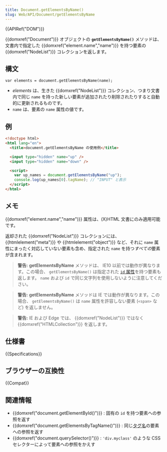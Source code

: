 ```yaml
---
title: Document.getElementsByName()
slug: Web/API/Document/getElementsByName
---
```


{{APIRef("DOM")}}

{{domxref("Document")}} オブジェクトの **`getElementsByName()`** メソッドは、文書内で指定した {{domxref("element.name","name")}} を持つ要素の {{domxref("NodeList")}} コレクションを返します。

## 構文

```
var elements = document.getElementsByName(name);
```

- _elements_ は、生きた {{domxref("NodeList")}} コレクション、つまり文書内で同じ `name` を持った新しい要素が追加されたり削除されたりすると自動的に更新されるものです。
- `name` は、要素の `name` 属性の値です。

## 例

```html
<!doctype html>
<html lang="en">
  <title>document.getElementsByName の使用例</title>

  <input type="hidden" name="up" />
  <input type="hidden" name="down" />

  <script>
    var up_names = document.getElementsByName("up");
    console.log(up_names[0].tagName); // "INPUT" と表示
  </script>
</html>
```

## メモ

{{domxref("element.name","name")}} 属性は、(X)HTML 文書にのみ適用可能です。

返却された {{domxref("NodeList")}} コレクションには、 {{htmlelement("meta")}} や {{htmlelement("object")}} など、それに `name` 属性にまったく対応していない要素も含め、指定された `name` を持つ*すべての*要素が含まれます。

> **警告:** **getElementsByName** メソッドは、 IE10 以前では動作が異なります。この場合、 `getElementsByName()` は指定された [`id` 属性](/ja/docs/Web/HTML/Global_attributes/id)を持つ要素も返します。 `name` および `id` で同じ文字列を使用しないように注意してください。

> **警告:** **getElementsByName** メソッドは IE では動作が異なります。この場合、 `getElementsByName()` は `name` 属性を許容しない要素 (`<span>` など) を返しません。

> **警告:** IE および Edge では、 {{domxref("NodeList")}} ではなく {{domxref("HTMLCollection")}} を返します。

## 仕様書

{{Specifications}}

## ブラウザーの互換性

{{Compat}}

## 関連情報

- {{domxref("document.getElementById()")}} : 固有の `id` を持つ要素への参照を返す
- {{domxref("document.getElementsByTagName()")}} : 同じ[タグ名](/ja/docs/Web/API/Element/tagName)の要素への参照を返す
- {{domxref("document.querySelector()")}} : `'div.myclass'` のような CSS セレクターによって要素への参照をかえす
